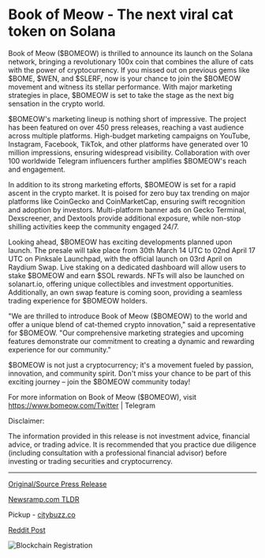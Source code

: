 # Book of Meow - The next viral cat token on Solana

Book of Meow ($BOMEOW) is thrilled to announce its launch on the Solana network, bringing a revolutionary 100x coin that combines the allure of cats with the power of cryptocurrency. If you missed out on previous gems like $BOME, $WEN, and $SLERF, now is your chance to join the $BOMEOW movement and witness its stellar performance. With major marketing strategies in place, $BOMEOW is set to take the stage as the next big sensation in the crypto world.

$BOMEOW's marketing lineup is nothing short of impressive. The project has been featured on over 450 press releases, reaching a vast audience across multiple platforms. High-budget marketing campaigns on YouTube, Instagram, Facebook, TikTok, and other platforms have generated over 10 million impressions, ensuring widespread visibility. Collaboration with over 100 worldwide Telegram influencers further amplifies $BOMEOW's reach and engagement.

In addition to its strong marketing efforts, $BOMEOW is set for a rapid ascent in the crypto market. It is poised for zero buy tax trending on major platforms like CoinGecko and CoinMarketCap, ensuring swift recognition and adoption by investors. Multi-platform banner ads on Gecko Terminal, Dexscreener, and Dextools provide additional exposure, while non-stop shilling activities keep the community engaged 24/7.

Looking ahead, $BOMEOW has exciting developments planned upon launch. The presale will take place from 30th March 14 UTC to 02nd April 17 UTC on Pinksale Launchpad, with the official launch on 03rd April on Raydium Swap. Live staking on a dedicated dashboard will allow users to stake $BOMEOW and earn $SOL rewards. NFTs will also be launched on solanart.io, offering unique collectibles and investment opportunities. Additionally, an own swap feature is coming soon, providing a seamless trading experience for $BOMEOW holders.

"We are thrilled to introduce Book of Meow ($BOMEOW) to the world and offer a unique blend of cat-themed crypto innovation," said a representative for $BOMEOW. "Our comprehensive marketing strategies and upcoming features demonstrate our commitment to creating a dynamic and rewarding experience for our community."

$BOMEOW is not just a cryptocurrency; it's a movement fueled by passion, innovation, and community spirit. Don't miss your chance to be part of this exciting journey – join the $BOMEOW community today!

For more information on Book of Meow ($BOMEOW), visit https://www.bomeow.com/Twitter | Telegram

Disclaimer:

The information provided in this release is not investment advice, financial advice, or trading advice. It is recommended that you practice due diligence (including consultation with a professional financial advisor) before investing or trading securities and cryptocurrency. 

---

[Original/Source Press Release](https://blockchainwire.io/press-release/book-of-meow---the-next-viral-cat-token-on-solana)
                    

[Newsramp.com TLDR](https://newsramp.com/curated-news/book-of-meow-launches-revolutionary-bomeow-coin-on-solana-network/18abb938fa7e4a56ef51313065940fe6) 


Pickup - [citybuzz.co](https://citybuzz.co/2024/03/29/book-of-meow-the-purr-fect-crypto-sensation-on-solana)
 



[Reddit Post](https://www.reddit.com/r/CryptoNewsInfo/comments/1bqxe02/book_of_meow_launches_revolutionary_bomeow_coin/) 



![Blockchain Registration](https://cdn.newsramp.app/blockchainwire/qrcode/243/29/paveHCak.webp)